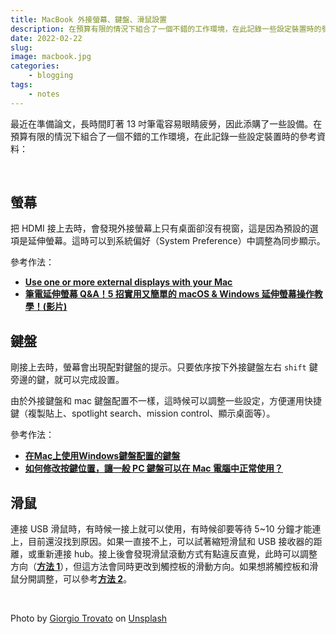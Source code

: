 ```yaml
---
title: MacBook 外接螢幕、鍵盤、滑鼠設置
description: 在預算有限的情況下組合了一個不錯的工作環境，在此記錄一些設定裝置時的參考資料。
date: 2022-02-22
slug: 
image: macbook.jpg
categories:
    - blogging
tags:
    - notes
---
```


最近在準備論文，長時間盯著 13 吋筆電容易眼睛疲勞，因此添購了一些設備。在預算有限的情況下組合了一個不錯的工作環境，在此記錄一些設定裝置時的參考資料：

&nbsp;

## 螢幕
把 HDMI 接上去時，會發現外接螢幕上只有桌面卻沒有視窗，這是因為預設的選項是延伸螢幕。這時可以到系統偏好（System Preference）中調整為同步顯示。

參考作法：
- [**<u>Use one or more external displays with your Mac</u>**](https://support.apple.com/en-mn/guide/mac-help/mchl7c7ebe08/mac)
- [**<u>筆電延伸螢幕 Q&A！5 招實用又簡單的 macOS & Windows 延伸螢幕操作教學！(影片)</u>**](https://www.youtube.com/watch?v=8zLZyl3d22s&t=209s)

## 鍵盤
剛接上去時，螢幕會出現配對鍵盤的提示。只要依序按下外接鍵盤左右 `shift` 鍵旁邊的鍵，就可以完成設置。

由於外接鍵盤和 mac 鍵盤配置不一樣，這時候可以調整一些設定，方便運用快捷鍵（複製貼上、spotlight search、mission control、顯示桌面等）。

參考作法：
- [**<u>在Mac上使用Windows鍵盤配置的鍵盤</u>**](https://leafleafflower.medium.com/mac-%E5%9C%A8mac%E4%B8%8A%E4%BD%BF%E7%94%A8windows%E9%8D%B5%E7%9B%A4%E9%85%8D%E7%BD%AE%E7%9A%84%E9%8D%B5%E7%9B%A4-e393578ea5ad)
- [**<u>如何修改按鍵位置，讓一般 PC 鍵盤可以在 Mac 電腦中正常使用？</u>**](https://briian.com/8526/)


## 滑鼠
連接 USB 滑鼠時，有時候一接上就可以使用，有時候卻要等待 5~10 分鐘才能連上，目前還沒找到原因。如果一直接不上，可以試著縮短滑鼠和 USB 接收器的距離，或重新連接 hub。接上後會發現滑鼠滾動方式有點違反直覺，此時可以調整方向（[**<u>方法 1</u>**](https://ingtt.com/3504/macos-mouse-scroll-natural/)），但這方法會同時更改到觸控板的滑動方向。如果想將觸控板和滑鼠分開調整，可以參考[**<u>方法 2</u>**](https://clay-atlas.com/blog/2021/07/06/mac-os-cn-scroll-reverser-trackpad-mouse/)。

&nbsp;

Photo by <a href="https://unsplash.com/@giorgiotrovato?utm_source=unsplash&utm_medium=referral&utm_content=creditCopyText">Giorgio Trovato</a> on <a href="https://unsplash.com/s/photos/macbook?utm_source=unsplash&utm_medium=referral&utm_content=creditCopyText">Unsplash</a>
  